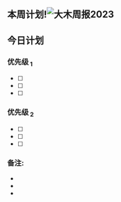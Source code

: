 
## 本周计划!![大木周报2023](夕航/周报/大木周报2023.md#^055j73)

## 今日计划
### 优先级<sub> 1</sub>
- [ ] 
- [ ] 
- [ ] 
### 优先级<sub> 2</sub>
- [ ] 
- [ ] 
- [ ] 
### 备注:
- 
- 
- 